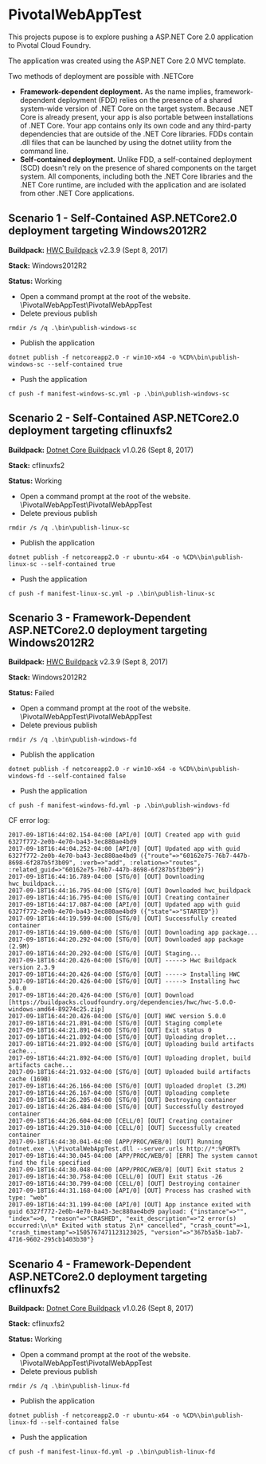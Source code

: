 # PivotalWebAppTestThis projects pupose is to explore pushing a ASP.NET Core 2.0 application to Pivotal Cloud Foundry.The application was created using the ASP.NET Core 2.0 MVC template. Two methods of deployment are possible with .NETCore- **Framework-dependent deployment.** As the name implies, framework-dependent deployment (FDD) relies on the presence of a shared system-wide version of .NET Core on the target system. Because .NET Core is already present, your app is also portable between installations of .NET Core. Your app contains only its own code and any third-party dependencies that are outside of the .NET Core libraries. FDDs contain .dll files that can be launched by using the dotnet utility from the command line. - **Self-contained deployment.** Unlike FDD, a self-contained deployment (SCD) doesn't rely on the presence of shared components on the target system. All components, including both the .NET Core libraries and the .NET Core runtime, are included with the application and are isolated from other .NET Core applications.## Scenario 1 - Self-Contained ASP.NETCore2.0 deployment targeting Windows2012R2**Buildpack:** [HWC Buildpack](https://github.com/cloudfoundry/hwc-buildpack/releases) v2.3.9 (Sept 8, 2017)**Stack:** Windows2012R2**Status:** Working- Open a command prompt at the root of the website. \PivotalWebAppTest\PivotalWebAppTest- Delete previous publish```rmdir /s /q .\bin\publish-windows-sc```- Publish the application```dotnet publish -f netcoreapp2.0 -r win10-x64 -o %CD%\bin\publish-windows-sc --self-contained true```- Push the application```cf push -f manifest-windows-sc.yml -p .\bin\publish-windows-sc```## Scenario 2 - Self-Contained ASP.NETCore2.0 deployment targeting cflinuxfs2**Buildpack:** [Dotnet Core Buildpack](https://github.com/cloudfoundry/dotnet-core-buildpack/releases) v1.0.26 (Sept 8, 2017)**Stack:** cflinuxfs2**Status:** Working- Open a command prompt at the root of the website. \PivotalWebAppTest\PivotalWebAppTest- Delete previous publish```rmdir /s /q .\bin\publish-linux-sc```- Publish the application```dotnet publish -f netcoreapp2.0 -r ubuntu-x64 -o %CD%\bin\publish-linux-sc --self-contained true```- Push the application```cf push -f manifest-linux-sc.yml -p .\bin\publish-linux-sc```## Scenario 3 - Framework-Dependent ASP.NETCore2.0 deployment targeting Windows2012R2**Buildpack:** [HWC Buildpack](https://github.com/cloudfoundry/hwc-buildpack/releases) v2.3.9 (Sept 8, 2017)**Stack:** Windows2012R2**Status:** Failed- Open a command prompt at the root of the website. \PivotalWebAppTest\PivotalWebAppTest- Delete previous publish```rmdir /s /q .\bin\publish-windows-fd```- Publish the application```dotnet publish -f netcoreapp2.0 -r win10-x64 -o %CD%\bin\publish-windows-fd --self-contained false```- Push the application```cf push -f manifest-windows-fd.yml -p .\bin\publish-windows-fd```CF error log:```2017-09-18T16:44:02.154-04:00 [API/0] [OUT] Created app with guid 6327f772-2e0b-4e70-ba43-3ec880ae4bd92017-09-18T16:44:04.252-04:00 [API/0] [OUT] Updated app with guid 6327f772-2e0b-4e70-ba43-3ec880ae4bd9 ({"route"=>"60162e75-76b7-447b-8698-6f287b5f3b09", :verb=>"add", :relation=>"routes", :related_guid=>"60162e75-76b7-447b-8698-6f287b5f3b09"})2017-09-18T16:44:16.789-04:00 [STG/0] [OUT] Downloading hwc_buildpack...2017-09-18T16:44:16.795-04:00 [STG/0] [OUT] Downloaded hwc_buildpack2017-09-18T16:44:16.795-04:00 [STG/0] [OUT] Creating container2017-09-18T16:44:17.087-04:00 [API/0] [OUT] Updated app with guid 6327f772-2e0b-4e70-ba43-3ec880ae4bd9 ({"state"=>"STARTED"})2017-09-18T16:44:19.599-04:00 [STG/0] [OUT] Successfully created container2017-09-18T16:44:19.600-04:00 [STG/0] [OUT] Downloading app package...2017-09-18T16:44:20.292-04:00 [STG/0] [OUT] Downloaded app package (2.9M)2017-09-18T16:44:20.292-04:00 [STG/0] [OUT] Staging...2017-09-18T16:44:20.426-04:00 [STG/0] [OUT] -----> Hwc Buildpack version 2.3.92017-09-18T16:44:20.426-04:00 [STG/0] [OUT] -----> Installing HWC2017-09-18T16:44:20.426-04:00 [STG/0] [OUT] -----> Installing hwc 5.0.02017-09-18T16:44:20.426-04:00 [STG/0] [OUT] Download [https://buildpacks.cloudfoundry.org/dependencies/hwc/hwc-5.0.0-windows-amd64-89274c25.zip]2017-09-18T16:44:20.426-04:00 [STG/0] [OUT] HWC version 5.0.02017-09-18T16:44:21.891-04:00 [STG/0] [OUT] Staging complete2017-09-18T16:44:21.891-04:00 [STG/0] [OUT] Exit status 02017-09-18T16:44:21.892-04:00 [STG/0] [OUT] Uploading droplet...2017-09-18T16:44:21.892-04:00 [STG/0] [OUT] Uploading build artifacts cache...2017-09-18T16:44:21.892-04:00 [STG/0] [OUT] Uploading droplet, build artifacts cache...2017-09-18T16:44:21.932-04:00 [STG/0] [OUT] Uploaded build artifacts cache (169B)2017-09-18T16:44:26.166-04:00 [STG/0] [OUT] Uploaded droplet (3.2M)2017-09-18T16:44:26.167-04:00 [STG/0] [OUT] Uploading complete2017-09-18T16:44:26.205-04:00 [STG/0] [OUT] Destroying container2017-09-18T16:44:26.484-04:00 [STG/0] [OUT] Successfully destroyed container2017-09-18T16:44:26.604-04:00 [CELL/0] [OUT] Creating container2017-09-18T16:44:29.310-04:00 [CELL/0] [OUT] Successfully created container2017-09-18T16:44:30.041-04:00 [APP/PROC/WEB/0] [OUT] Running dotnet.exe .\\PivotalWebAppTest.dll --server.urls http://*:%PORT%2017-09-18T16:44:30.045-04:00 [APP/PROC/WEB/0] [ERR] The system cannot find the file specified2017-09-18T16:44:30.048-04:00 [APP/PROC/WEB/0] [OUT] Exit status 22017-09-18T16:44:30.758-04:00 [CELL/0] [OUT] Exit status -262017-09-18T16:44:30.799-04:00 [CELL/0] [OUT] Destroying container2017-09-18T16:44:31.168-04:00 [API/0] [OUT] Process has crashed with type: "web"2017-09-18T16:44:31.199-04:00 [API/0] [OUT] App instance exited with guid 6327f772-2e0b-4e70-ba43-3ec880ae4bd9 payload: {"instance"=>"", "index"=>0, "reason"=>"CRASHED", "exit_description"=>"2 error(s) occurred:\n\n* Exited with status 2\n* cancelled", "crash_count"=>1, "crash_timestamp"=>1505767471123123025, "version"=>"367b5a5b-1ab7-4716-9602-295cb1403b30"}```## Scenario 4 - Framework-Dependent ASP.NETCore2.0 deployment targeting cflinuxfs2**Buildpack:** [Dotnet Core Buildpack](https://github.com/cloudfoundry/dotnet-core-buildpack/releases) v1.0.26 (Sept 8, 2017)**Stack:** cflinuxfs2**Status:** Working- Open a command prompt at the root of the website. \PivotalWebAppTest\PivotalWebAppTest- Delete previous publish```rmdir /s /q .\bin\publish-linux-fd```- Publish the application```dotnet publish -f netcoreapp2.0 -r ubuntu-x64 -o %CD%\bin\publish-linux-fd --self-contained false```- Push the application```cf push -f manifest-linux-fd.yml -p .\bin\publish-linux-fd```